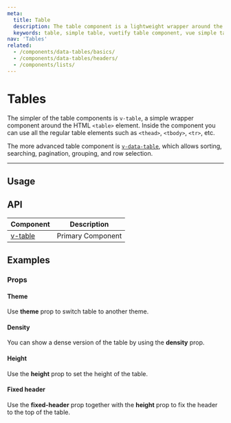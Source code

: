 ```yaml
---
meta:
  title: Table
  description: The table component is a lightweight wrapper around the table element that provides a Material Design feel without all the baggage.
  keywords: table, simple table, vuetify table component, vue simple table component, table component
nav: 'Tables'
related:
  - /components/data-tables/basics/
  - /components/data-tables/headers/
  - /components/lists/
---
```


# Tables

The simpler of the table components is `v-table`, a simple wrapper component around the HTML `<table>` element. Inside the component you can use all the regular table elements such as `<thead>`, `<tbody>`, `<tr>`, etc. 

The more advanced table component is [`v-data-table`](/api/v-data-table/), which allows sorting, searching, pagination, grouping, and row selection.

<!-- ![Table Entry](https://cdn.vuetifyjs.com/docs/images/components-temp/v-table/v-table-entry.png) -->

---

## Usage

<example file="v-table/usage" />

<entry />

## API

| Component | Description |
| - | - |
| [v-table](/api/v-table/) | Primary Component |

<api-inline hide-links />

## Examples

### Props

#### Theme

Use **theme** prop to switch table to another theme.

<example file="v-table/prop-dark" />

#### Density

You can show a dense version of the table by using the **density** prop.

<example file="v-table/prop-dense" />

#### Height

Use the **height** prop to set the height of the table.

<example file="v-table/prop-height" />

#### Fixed header

Use the **fixed-header** prop together with the **height** prop to fix the header to the top of the table.

<example file="v-table/prop-fixed-header" />
